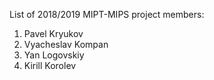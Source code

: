 List of 2018/2019 MIPT-MIPS project members:
1. Pavel Kryukov
2. Vyacheslav Kompan
3. Yan Logovskiy
4. Kirill Korolev
